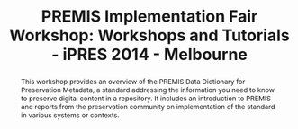 ---
abstract: 'This workshop provides an overview of the PREMIS Data Dictionary for Preservation
  Metadata, a standard addressing the information you need to know to preserve digital
  content in a repository. It includes an introduction to PREMIS and reports from
  the preservation community on implementation of the standard in various systems
  or contexts. '
creators:
- Zierau, Eld
- Guenther, Rebecca
- McKinney, Peter
date: null
document_url: https://services.phaidra.univie.ac.at/api/object/o:378137/download
grand_parent: iPRES
institutions: []
keywords:
- preservation metadata
- preservation repository implementation
- data dictionary
landing_page_url: https://phaidra.univie.ac.at/o:378137
language: eng
layout: publication
license: CC BY-NC-SA 3.0 AT
notes_url: null
parent: iPRES 2014
presentation_url: null
size: 196328
source_name: iPRES
title: 'PREMIS Implementation Fair Workshop: Workshops and Tutorials - iPRES 2014
  - Melbourne'
type: paper
year: 2014
---